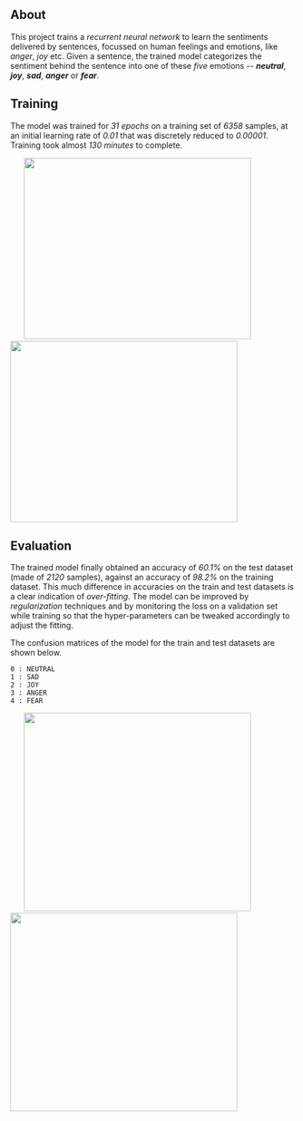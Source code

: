 ## About
This project trains a *recurrent neural network* to learn the sentiments delivered by sentences, focussed on human feelings and emotions, like *anger*, *joy* etc. Given a sentence, the trained model categorizes the sentiment behind the sentence into one of these *five* emotions -- ***neutral***, ***joy***, ***sad***, ***anger*** or ***fear***.

## Training
The model was trained for *31 epochs* on a training set of *6358* samples, at an initial learning rate of *0.01* that was discretely reduced to *0.00001*. Training took almost *130 minutes* to complete.

&nbsp;&nbsp;&nbsp;&nbsp;&nbsp;&nbsp;<img src="https://user-images.githubusercontent.com/66432513/120900641-8b80ee80-c653-11eb-833d-8bab5e9dff6c.png" width = '400' height = '320'>
&nbsp;&nbsp;&nbsp;&nbsp;&nbsp;&nbsp;<img src="https://user-images.githubusercontent.com/66432513/120900640-8a4fc180-c653-11eb-9bfe-6b88628f2826.png" width = '400' height = '320'>

## Evaluation
The trained model finally obtained an accuracy of *60.1%* on the test dataset (made of *2120* samples), against an accuracy of *98.2%* on the training dataset. This much difference in accuracies on the train and test datasets is a clear indication of *over-fitting*. The model can be improved by *regularization* techniques and by monitoring the loss on a validation set while training so that the hyper-parameters can be tweaked accordingly to adjust the fitting.

The confusion matrices of the model for the train and test datasets are shown below. 
    
    0 : NEUTRAL
    1 : SAD
    2 : JOY
    3 : ANGER
    4 : FEAR
    
&nbsp;&nbsp;&nbsp;&nbsp;&nbsp;&nbsp;<img src="https://user-images.githubusercontent.com/66432513/120900949-6ab99880-c655-11eb-9779-77ed4677e7e0.png" width = '400' height = '350'>
&nbsp;&nbsp;&nbsp;&nbsp;&nbsp;&nbsp;<img src="https://user-images.githubusercontent.com/66432513/120900952-6c835c00-c655-11eb-93c2-0f51bd18f234.png" width = '400' height = '350'>
